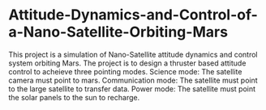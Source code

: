 # Attitude-Dynamics-and-Control-of-a-Nano-Satellite-Orbiting-Mars
This project is a simulation of Nano-Satellite attitude dynamics and control system orbiting Mars. The project is to design a thruster based attitude control to acheieve three pointing modes.
Science mode: The satellite camera must point to mars.
Communication mode: The satellite must point to the large satellite to transfer data.
Power mode: The satellite must point the solar panels to the sun to recharge.
